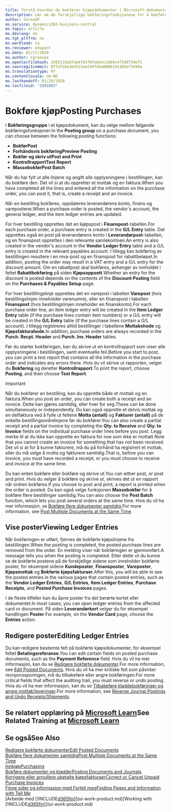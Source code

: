 ```yaml
---
title: Forstå hvordan du bokfører kjøpsdokumenter | Microsoft-dokumentasjon
description: Lær om de forskjellige bokføringsfunksjonene for å bokføre kjøpsdokumenter og hvordan du kan oppdatere bokførte dokumenter.
author: SorenGP
ms.service: dynamics365-business-central
ms.topic: article
ms.devlang: na
ms.tgt_pltfrm: na
ms.workload: na
ms.reviewer: edupont
ms.date: 01/17/2020
ms.author: sgroespe
ms.openlocfilehash: 2565133adfab4fb5f6febeeccb69c4f3d6f59e71
ms.sourcegitcommit: 877af26e3e4522ee234fbba606615e105ef3e90a
ms.translationtype: HT
ms.contentlocale: nb-NO
ms.lasthandoff: 01/28/2020
ms.locfileid: "2991883"
---
```

# <a name="posting-purchases"></a><span data-ttu-id="02ce7-103">Bokføre kjøp</span><span class="sxs-lookup"><span data-stu-id="02ce7-103">Posting Purchases</span></span>
<span data-ttu-id="02ce7-104">I **Bokføringsgruppe** i et kjøpsdokument, kan du velge mellom følgende bokføringsfunksjoner:</span><span class="sxs-lookup"><span data-stu-id="02ce7-104">In the **Posting group** on a purchase document, you can choose between the following posting functions:</span></span>

* <span data-ttu-id="02ce7-105">**Bokfør**</span><span class="sxs-lookup"><span data-stu-id="02ce7-105">**Post**</span></span>
* <span data-ttu-id="02ce7-106">**Forhåndsvis bokføring**</span><span class="sxs-lookup"><span data-stu-id="02ce7-106">**Preview Posting**</span></span>
* <span data-ttu-id="02ce7-107">**Bokfør og skriv ut**</span><span class="sxs-lookup"><span data-stu-id="02ce7-107">**Post and Print**</span></span>
* <span data-ttu-id="02ce7-108">**Kontrollrapport**</span><span class="sxs-lookup"><span data-stu-id="02ce7-108">**Test Report**</span></span>
* <span data-ttu-id="02ce7-109">**Massebokfør**</span><span class="sxs-lookup"><span data-stu-id="02ce7-109">**Post Batch**</span></span>

<span data-ttu-id="02ce7-110">Når du har fylt ut alle linjene og angitt alle opplysningene i bestillingen, kan du bokføre den. Det vil si at du oppretter et mottak og en faktura.</span><span class="sxs-lookup"><span data-stu-id="02ce7-110">When you have completed all the lines and entered all the information on the purchase order, you can post it, that is, create a receipt and an invoice.</span></span>

<span data-ttu-id="02ce7-111">Når en bestilling bokføres, oppdateres leverandørens konto, finans og varepostene.</span><span class="sxs-lookup"><span data-stu-id="02ce7-111">When a purchase order is posted, the vendor's account, the general ledger, and the item ledger entries are updated.</span></span>

<span data-ttu-id="02ce7-112">For hver bestilling opprettes det en kjøpspost i **Finanspost**-tabellen.</span><span class="sxs-lookup"><span data-stu-id="02ce7-112">For each purchase order, a purchase entry is created in the **G/L Entry** table.</span></span> <span data-ttu-id="02ce7-113">Det opprettes også en post på leverandørens konto i **Leverandørpost**-tabellen, og en finanspost opprettes i den relevante samlekontoen.</span><span class="sxs-lookup"><span data-stu-id="02ce7-113">An entry is also created in the vendor's account in the **Vendor Ledger Entry** table and a G/L entry is created in the relevant payables account.</span></span> <span data-ttu-id="02ce7-114">I tillegg kan bokføring av bestillingen resultere i en mva-post og en finanspost for rabattbeløpet.</span><span class="sxs-lookup"><span data-stu-id="02ce7-114">In addition, posting the order may result in a VAT entry and a G/L entry for the discount amount.</span></span> <span data-ttu-id="02ce7-115">Om en rabattpost skal bokføres, avhenger av innholdet i feltet  **Rabattbokføring** på siden **Kjøpsoppsett**.</span><span class="sxs-lookup"><span data-stu-id="02ce7-115">Whether an entry for the discount is posted depends on the contents of the **Discount Posting** field on the **Purchases & Payables Setup** page.</span></span>

<span data-ttu-id="02ce7-116">For hver bestillingslinje opprettes det en varepost i tabellen **Varepost** (hvis bestillingslinjen inneholder varenumre), eller en finanspost i tabellen **Finanspost** (hvis bestillingslinjen inneholder en finanskonto).</span><span class="sxs-lookup"><span data-stu-id="02ce7-116">For each purchase order line, an item ledger entry will be created in the **Item Ledger Entry** table (if the purchase lines contain item numbers) or a G/L entry will be created in the **G/L Entry** table (if the purchase lines contain a G/L account).</span></span> <span data-ttu-id="02ce7-117">I tillegg registreres alltid bestillinger i tabellene **Mottakshode** og **Kjøpsfakturahode**.</span><span class="sxs-lookup"><span data-stu-id="02ce7-117">In addition, purchase orders are always recorded in the **Purch. Recpt. Header** and **Purch. Inv. Header** tables.</span></span>

<span data-ttu-id="02ce7-118">Før du starter bokføringen, kan du skrive ut en kontrollrapport som viser alle opplysningene i bestillingen, samt eventuelle feil.</span><span class="sxs-lookup"><span data-stu-id="02ce7-118">Before you start to post, you can print a test report that contains all the information in the purchase order and indicates any errors there.</span></span> <span data-ttu-id="02ce7-119">Hvis du vil skrive ut rapporten, velger du **Bokføring** og deretter **Kontrollrapport**.</span><span class="sxs-lookup"><span data-stu-id="02ce7-119">To print the report, choose **Posting**, and then choose **Test Report**.</span></span>

> [!IMPORTANT]  
>   <span data-ttu-id="02ce7-120">Når du bokfører en bestilling, kan du opprette både et mottak og en faktura.</span><span class="sxs-lookup"><span data-stu-id="02ce7-120">When you post an order, you can create both a receipt and an invoice.</span></span> <span data-ttu-id="02ce7-121">Dette kan gjøres samtidig, eller hver for seg.</span><span class="sxs-lookup"><span data-stu-id="02ce7-121">These can be done simultaneously or independently.</span></span> <span data-ttu-id="02ce7-122">Du kan også opprette et delvis mottak og en delfaktura ved å fylle ut feltene **Motta (antall)** og **Fakturer (antall)** på de enkelte bestillingsordrelinjene før du bokfører.</span><span class="sxs-lookup"><span data-stu-id="02ce7-122">You can also create a partial receipt and a partial invoice by completing the **Qty. to Receive** and **Qty. to Invoice** fields on the individual purchase order lines before you post.</span></span> <span data-ttu-id="02ce7-123">Legg merke til at du ikke kan opprette en faktura for noe som ikke er mottatt.</span><span class="sxs-lookup"><span data-stu-id="02ce7-123">Note that you cannot create an invoice for something that has not been received.</span></span> <span data-ttu-id="02ce7-124">Det vil si at for å kunne fakturere, må du på forhånd ha registrert et mottak, eller du må velge å motta og fakturere samtidig.</span><span class="sxs-lookup"><span data-stu-id="02ce7-124">That is, before you can invoice, you must have recorded a receipt, or you must choose to receive and invoice at the same time.</span></span>

<span data-ttu-id="02ce7-125">Du kan enten bokføre eller bokføre og skrive ut.</span><span class="sxs-lookup"><span data-stu-id="02ce7-125">You can either post, or post and print.</span></span> <span data-ttu-id="02ce7-126">Hvis du velger å bokføre og skrive ut, skrives det ut en rapport når ordren bokføres.</span><span class="sxs-lookup"><span data-stu-id="02ce7-126">If you choose to post and print, a report is printed when the order is posted.</span></span> <span data-ttu-id="02ce7-127">Du kan også velge funksjonen **Massebokfør** for å bokføre flere bestillinger samtidig.</span><span class="sxs-lookup"><span data-stu-id="02ce7-127">You can also choose the **Post Batch** function, which lets you post several orders at the same time.</span></span> <span data-ttu-id="02ce7-128">Hvis du vil ha mer informasjon, se [Bokføre flere dokumenter samtidig](ui-batch-posting.md).</span><span class="sxs-lookup"><span data-stu-id="02ce7-128">For more information, see [Post Multiple Documents at the Same Time](ui-batch-posting.md).</span></span>

## <a name="viewing-ledger-entries"></a><span data-ttu-id="02ce7-129">Vise poster</span><span class="sxs-lookup"><span data-stu-id="02ce7-129">Viewing Ledger Entries</span></span>
<span data-ttu-id="02ce7-130">Når bokføringen er utført, fjernes de bokførte kjøpslinjene fra bestillingen.</span><span class="sxs-lookup"><span data-stu-id="02ce7-130">When the posting is completed, the posted purchase lines are removed from the order.</span></span> <span data-ttu-id="02ce7-131">En melding viser når bokføringen er gjennomført.</span><span class="sxs-lookup"><span data-stu-id="02ce7-131">A message tells you when the posting is completed.</span></span> <span data-ttu-id="02ce7-132">Etter dette vil du kunne se de bokførte postene på de forskjellige sidene som inneholder bokførte poster, for eksempel sidene **Kundeposter**, **Finansposter**, **Vareposter**, **Kjøpsmottak** og **Bokførte kjøpsfakturaer**.</span><span class="sxs-lookup"><span data-stu-id="02ce7-132">After this, you will be able to see the posted entries in the various pages that contain posted entries, such as the **Vendor Ledger Entries**, **G/L Entries**, **Item Ledger Entries**, **Purchase Receipts**, and **Posted Purchase Invoices** pages.</span></span>

<span data-ttu-id="02ce7-133">I de fleste tilfeller kan du åpne poster fra det berørte kortet eller dokumentet.</span><span class="sxs-lookup"><span data-stu-id="02ce7-133">In most cases, you can open ledger entries from the affected card or document.</span></span> <span data-ttu-id="02ce7-134">På siden **Leverandørkort** velger du for eksempel handlingen **Poster**.</span><span class="sxs-lookup"><span data-stu-id="02ce7-134">For example, on the **Vendor Card** page, choose the **Entries** action.</span></span>

## <a name="editing-ledger-entries"></a><span data-ttu-id="02ce7-135">Redigere poster</span><span class="sxs-lookup"><span data-stu-id="02ce7-135">Editing Ledger Entries</span></span>
<span data-ttu-id="02ce7-136">Du kan redigere bestemte felt på bokførte kjøpsdokumenter, for eksempel feltet **Betalingsreferanse**.</span><span class="sxs-lookup"><span data-stu-id="02ce7-136">You can edit certain fields on posted purchase documents, such as the **Payment Reference** field.</span></span> <span data-ttu-id="02ce7-137">Hvis du vil ha mer informasjon, kan du se [Redigere bokførte dokumenter](across-edit-posted-document.md).</span><span class="sxs-lookup"><span data-stu-id="02ce7-137">For more information, see [Edit Posted Documents](across-edit-posted-document.md).</span></span> <span data-ttu-id="02ce7-138">Hvis du vil ha mer kritiske felt som påvirker revisjonssporingen, må du tilbakeføre eller angre bokføringen.</span><span class="sxs-lookup"><span data-stu-id="02ce7-138">For more critical fields that affect the auditing trail, you must reverse or undo posting.</span></span> <span data-ttu-id="02ce7-139">Hvis du vil ha mer informasjon, kan du se [Tilbakeføre kladdebokføringer og angre mottak/leveringer](finance-how-reverse-journal-posting.md).</span><span class="sxs-lookup"><span data-stu-id="02ce7-139">For more information, see [Reverse Journal Postings and Undo Receipts/Shipments](finance-how-reverse-journal-posting.md).</span></span> 

## <a name="see-related-training-at-microsoft-learnlearnmodulesreceive-invoice-dynamics-d365-business-centralindex"></a><span data-ttu-id="02ce7-140">Se relatert opplæring på [Microsoft Learn](/learn/modules/receive-invoice-dynamics-d365-business-central/index)</span><span class="sxs-lookup"><span data-stu-id="02ce7-140">See Related Training at [Microsoft Learn](/learn/modules/receive-invoice-dynamics-d365-business-central/index)</span></span>

## <a name="see-also"></a><span data-ttu-id="02ce7-141">Se også</span><span class="sxs-lookup"><span data-stu-id="02ce7-141">See Also</span></span>
[<span data-ttu-id="02ce7-142">Redigere bokførte dokumenter</span><span class="sxs-lookup"><span data-stu-id="02ce7-142">Edit Posted Documents</span></span>](across-edit-posted-document.md)  
[<span data-ttu-id="02ce7-143">Bokføre flere dokumenter samtidig</span><span class="sxs-lookup"><span data-stu-id="02ce7-143">Post Multiple Documents at the Same Time</span></span>](ui-batch-posting.md)  
[<span data-ttu-id="02ce7-144">Innkjøp</span><span class="sxs-lookup"><span data-stu-id="02ce7-144">Purchasing</span></span>](purchasing-manage-purchasing.md)  
[<span data-ttu-id="02ce7-145">Bokføre dokumenter og kladder</span><span class="sxs-lookup"><span data-stu-id="02ce7-145">Posting Documents and Journals</span></span>](ui-post-documents-journals.md)  
[<span data-ttu-id="02ce7-146">Korrigere eller annullere ubetalte kjøpsfakturaer</span><span class="sxs-lookup"><span data-stu-id="02ce7-146">Correct or Cancel Unpaid Purchase Invoices</span></span>](purchasing-how-correct-cancel-unpaid-purchase-invoices.md)  
[<span data-ttu-id="02ce7-147">Finne sider og informasjon med Fortell meg</span><span class="sxs-lookup"><span data-stu-id="02ce7-147">Finding Pages and Information with Tell Me</span></span>](ui-search.md)  
<span data-ttu-id="02ce7-148">[Arbeide med [!INCLUDE[d365fin](includes/d365fin_md.md)]](ui-work-product.md)</span><span class="sxs-lookup"><span data-stu-id="02ce7-148">[Working with [!INCLUDE[d365fin](includes/d365fin_md.md)]](ui-work-product.md)</span></span>
